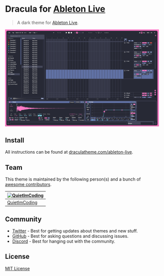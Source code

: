 # Dracula for [Ableton Live](https://www.ableton.com/en/live/)

> A dark theme for [Ableton Live](https://www.ableton.com/en/live/).

![Screenshot](screenshot.png)

## Install

All instructions can be found at [draculatheme.com/ableton-live](https://draculatheme.com/ableton-live).

## Team

This theme is maintained by the following person(s) and a bunch of [awesome contributors](https://github.com/dracula/ableton-live/graphs/contributors).

[![QuietImCoding](https://avatars1.githubusercontent.com/u/10780333?v=4&s=70)](https://github.com/QuietImCoding) |
--- |
[QuietImCoding](https://github.com/QuietImCoding) |

## Community

* [Twitter](https://twitter.com/draculatheme) - Best for getting updates about themes and new stuff.
* [GitHub](https://github.com/dracula/dracula-theme/discussions) - Best for asking questions and discussing issues.
* [Discord](https://draculatheme.com/discord-invite) - Best for hanging out with the community.

## License

[MIT License](./LICENSE)
